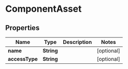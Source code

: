 
# ComponentAsset

## Properties
Name | Type | Description | Notes
------------ | ------------- | ------------- | -------------
**name** | **String** |  |  [optional]
**accessType** | **String** |  |  [optional]




